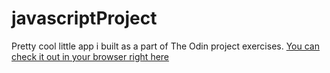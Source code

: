 # javascriptProject
Pretty cool little app i built as a part of The Odin project exercises.
[You can check it out in your browser right here](https://hakosl.github.io/hakosl/javascriptProject)
